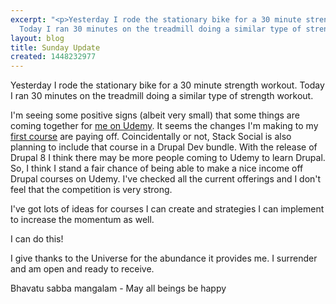 ```yaml
---
excerpt: "<p>Yesterday I rode the stationary bike for a 30 minute strength workout.
  Today I ran 30 minutes on the treadmill doing a similar type of strength workout.</p>"
layout: blog
title: Sunday Update
created: 1448232977
---
```

<p>Yesterday I rode the stationary bike for a 30 minute strength workout. Today I ran 30 minutes on the treadmill doing a similar type of strength workout.</p><p>I'm seeing some positive signs (albeit very small) that some things are coming together for <a href="http://click.linksynergy.com/fs-bin/click?id=d0FYK41OBt4&amp;subid=&amp;offerid=323057.1&amp;type=10&amp;tmpid=14538&amp;RD_PARM1=https%3A%2F%2Fwww.udemy.com%2Fu%2Fmarcisaacson" target="_blank">me on Udemy</a>. It seems the changes I'm making to my <a href="http://click.linksynergy.com/fs-bin/click?id=d0FYK41OBt4&amp;subid=&amp;offerid=323057.1&amp;type=10&amp;tmpid=14538&amp;RD_PARM1=https%3A%2F%2Fwww.udemy.com%2Fgetting-started-with-drupal-for-total-beginners%2F" target="_blank">first course</a> are paying off. Coincidentally or not, Stack Social is also planning to include that course in a Drupal Dev bundle. With the release of Drupal 8 I think there may be more people coming to Udemy to learn Drupal. So, I think I stand a fair chance of being able to make a nice income off Drupal courses on Udemy. I've checked all the current offerings and I don't feel that the competition is very strong.</p><p>I've got lots of ideas for courses I can create and strategies I can implement to increase the momentum as well.</p><p>I can do this!</p><p>I give thanks to the Universe for the abundance it provides me. I surrender and am open and ready to receive.</p><p>Bhavatu sabba mangalam - May all beings be happy</p>
